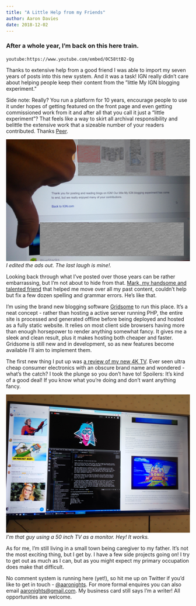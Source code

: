 ```yaml
---
title: "A Little Help from my Friends"
author: Aaron Davies
date: 2018-12-02
---
```


### After a whole year, I’m back on this here train.

`youtube:https://www.youtube.com/embed/0C58ttB2-Qg`

Thanks to extensive help from a good friend I was able to import my seven years of posts into this new system. And it was a task! IGN really didn’t care about helping people keep their content from the ”little My IGN blogging experiment." 

Side note: Really? You run a platform for 10 years, encourage people to use it under hopes of getting featured on the front page and even getting commissioned work from it and after all that you call it just a “little experiment”? That feels like a way to skirt all archival responsibility and belittle the extensive work that a sizeable number of your readers contributed. Thanks [Peer](https://twitter.com/PeerIGN ). <!-- more -->

[![Thanks IGN.](/media/images/blog/thanksign.jpg)](/media/images/blog/thanksign.jpg)
_I edited the ads out. The last laugh is mine!._

Looking back through what I’ve posted over those years can be rather embarrassing, but I’m not about to hide from that. [Mark, my handsome and talented friend](https://mark.honeychurch.org/) that helped me move over all my past content, couldn’t help but fix a few dozen spelling and grammar errors. He’s like that.

I’m using the brand new blogging software [Gridsome](https://gridsome.org/ ) to run this place. It’s a neat concept - rather than hosting a active server running PHP, the entire site is processed and generated offline before being deployed and hosted as a fully static website. It relies on most client side browsers having more than enough horsepower to render anything somewhat fancy. It gives me a sleek and clean result, plus it makes hosting both cheaper and faster. Gridsome is still new and in development, so as new features become available I’ll aim to implement them. 

The first new thing I put up was [a review of my new 4K TV](/blog/2018/11/28/veon-4-k-tv-review). Ever seen ultra cheap consumer electronics with an obscure brand name and wondered - what’s the catch? I took the plunge so you don’t have to! Spoilers: It’s kind of a good deal! If you know what you’re doing and don’t want anything fancy.

[![How Meta.](/media/images/blog/howmeta.jpg)](/media/images/blog/howmeta.jpg)
_I'm that guy using a 50 inch TV as a monitor. Hey! It works._

As for me, I’m still living in a small town being caregiver to my father. It’s not the most exciting thing, but I get by. I have a few side projects going on! I try to get out as much as I can, but as you might expect my primary occupation does make that difficult.

No comment system is running here (yet!), so hit me up on Twitter if you’d like to get in touch - [@aaronights](https://twitter.com/aaronights). For more formal enquires you can also email [aaronights@gmail.com](mailto:aaronights@gmail.com). My business card still says I’m a writer! All opportunities are welcome.
